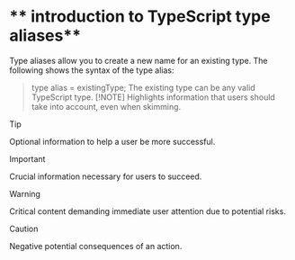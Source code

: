 # ** introduction to TypeScript type aliases**
Type aliases allow you to create a new name for an existing type. The following shows the syntax of the type alias:

> type alias = existingType;
The existing type can be any valid TypeScript type.
> [!NOTE]
> Highlights information that users should take into account, even when skimming.

> [!TIP]
> Optional information to help a user be more successful.

> [!IMPORTANT]
> Crucial information necessary for users to succeed.

> [!WARNING]
> Critical content demanding immediate user attention due to potential risks.

> [!CAUTION]
> Negative potential consequences of an action.

